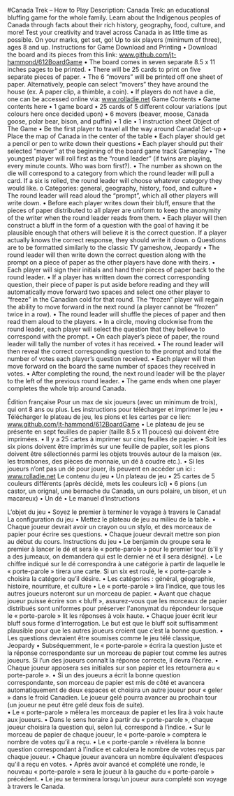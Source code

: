 #Canada Trek – How to Play
Description: Canada Trek: an educational bluffing game for the whole family. Learn about the Indigenous peoples of Canada through facts about their rich history, geography, food, culture, and more! Test your creativity and travel across Canada in as little time as possible. On your marks, get set, go! 
Up to six players (minimum of three), ages 8 and up.
Instructions for Game Download and Printing 
•	Download the board and its pieces from this link: www.github.com/jt-hammond/612BoardGame
•	The board comes in seven separate 8.5 x 11 inches pages to be printed.
•	There will be 25 cards to print on five separate pieces of paper.
•	The 6 “movers” will be printed off one sheet of paper. Alternatively, people can select “movers” they have around the house (ex. A paper clip, a thimble, a coin).
•	If players do not have a die, one can be accessed online via: www.rolladie.net
Game Contents 
•	Game contents here
•	1 game board 
•	25 cards of 5 different colour variations (put colours here once decided upon)
•	6 movers (beaver, moose, Canada goose, polar bear, bison, and puffin)
•	1 die
•	1 instruction sheet 
Object of The Game 
•	Be the first player to travel all the way around Canada!
Set-up 
•	Place the map of Canada in the center of the table
•	Each player should get a pencil or pen to write down their questions
•	Each player should put their selected “mover” at the beginning of the board game track
Gameplay 
•	The youngest player will roll first as the “round leader” (if twins are playing, every minute counts. Who was born first?).
•	The number as shown on the die will correspond to a category from which the round leader will pull a card. If a six is rolled, the round leader will choose whatever category they would like.
o	Categories: general, geography, history, food, and culture
•	The round leader will read aloud the “prompt”, which all other players will write down.
•	Before each player writes down their bluff, ensure that the pieces of paper distributed to all player are uniform to keep the anonymity of the writer when the round leader reads from them.
•	Each player will then construct a bluff in the form of a question with the goal of having it be plausible enough that others will believe it is the correct question. If a player actually knows the correct response, they should write it down.
o	Questions are to be formatted similarly to the classic TV gameshow, Jeopardy
•	The round leader will then write down the correct question along with the prompt on a piece of paper as the other players have done with theirs.
•	Each player will sign their initials and hand their pieces of paper back to the round leader.
•	If a player has written down the correct corresponding question, their piece of paper is put aside before reading and they will automatically move forward two spaces and select one other player to “freeze” in the Canadian cold for that round. The “frozen” player will regain the ability to move forward in the next round (a player cannot be “frozen” twice in a row).
•	The round leader will shuffle the pieces of paper and then read them aloud to the players.
•	In a circle, moving clockwise from the round leader, each player will select the question that they believe to correspond with the prompt.
•	On each player’s piece of paper, the round leader will tally the number of votes it has received.
•	The round leader will then reveal the correct corresponding question to the prompt and total the number of votes each player’s question received.
•	Each player will then move forward on the board the same number of spaces they received in votes.
•	After completing the round, the next round leader will be the player to the left of the previous round leader.
•	The game ends when one player completes the whole trip around Canada.













Édition française
Pour un max de six joueurs (avec un minimum de trois), qui ont 8 ans ou plus.
Les instructions pour télécharger et imprimer le jeu
•	Télécharger le plateau de jeu, les pions et les cartes par ce lien: www.github.com/jt-hammond/612BoardGame
•	Le plateau de jeu se présente en sept feuilles de papier (taille 8.5 x 11 pouces) qui doivent être imprimées.
•	Il y a 25 cartes à imprimer sur cinq feuilles de papier.
•	Soit les six pions doivent être imprimés sur une feuille de papier, soit les pions doivent être sélectionnés parmi les objets trouvés autour de la maison (ex. les trombones, des pièces de monnaie, un dé à coudre etc.).
•	 Si les joueurs n’ont pas un dé pour jouer, ils peuvent en accéder un ici : www.rolladie.net
Le contenu du jeu
•	Un plateau de jeu
•	25 cartes de 5 couleurs différents (après décidé, mets les couleurs ici)
•	6 pions (un castor, un orignal, une bernache du Canada, un ours polaire, un bison, et un macareux)
•	Un dé
•	Le manuel d’instructions

L’objet du jeu
•	 Soyez le premier à terminer le voyage à travers le Canada!
La configuration du jeu
•	Mettez le plateau de jeu au milieu de la table.
•	Chaque joueur devrait avoir un crayon ou un stylo, et des morceaux de papier pour écrire ses questions.
•	Chaque joueur devrait mettre son pion au début du cours.
Instructions du jeu 
•	Le benjamin du groupe sera le premier à lancer le dé et sera le « porte-parole » pour le premier tour (s'il y a des jumeaux, on demandera qui est le dernier né et il sera désigné).
•	Le chiffre indiqué sur le dé correspondra à une catégorie à partir de laquelle le « porte-parole » tirera une carte. Si un six est roulé, le « porte-parole » choisira la catégorie qu’il désire.
•	Les catégories : général, géographie, histoire, nourriture, et culture
•	Le « porte-parole » lira l’indice, que tous les autres joueurs noteront sur un morceau de papier.
•	Avant que chaque joueur puisse écrire son « bluff », assurez-vous que les morceaux de papier distribués sont uniformes pour préserver l'anonymat du répondeur lorsque le « porte-parole » lit les réponses à voix haute. 
•	Chaque jouer écrit leur bluff sous forme d’interrogation. Le but est que le bluff soit suffisamment plausible pour que les autres joueurs croient que c’est la bonne question. 
•	Les questions devraient être soumises comme le jeu télé classique, Jeopardy
•	Subséquemment, le « porte-parole » écrira la question juste et la réponse correspondante sur un morceau de papier tout comme les autres joueurs. Si l’un des joueurs connaît la réponse correcte, il devra l’écrire.
•	Chaque joueur apposera ses initiales sur son papier et les retournera au « porte-parole ». 
•	Si un des joueurs a écrit la bonne question correspondante, son morceau de papier est mis de côté et avancera automatiquement de deux espaces et choisira un autre joueur pour « geler » dans le froid Canadien. Le joueur gelé pourra avancer au prochain tour (un joueur ne peut être gelé deux fois de suite).  
•	Le « porte-parole » mêlera les morceaux de papier et les lira à voix haute aux joueurs.
•	Dans le sens horaire à partir du « porte-parole », chaque joueur choisira la question qui, selon lui, correspond à l’indice.
•	Sur le morceau de papier de chaque joueur, le « porte-parole » comptera le nombre de votes qu’il a reçu.
•	Le « porte-parole » révèlera la bonne question correspondant à l’indice et calculera le nombre de votes reçus par chaque joueur.
•	Chaque joueur avancera un nombre équivalent d’espaces qu'il a reçu en votes.
•	Après avoir avancé et complété une ronde, le nouveau « porte-parole » sera le joueur à la gauche du « porte-parole » précédent. 
•	Le jeu se terminera lorsqu’un joueur aura completé son voyage à travers le Canada.


















